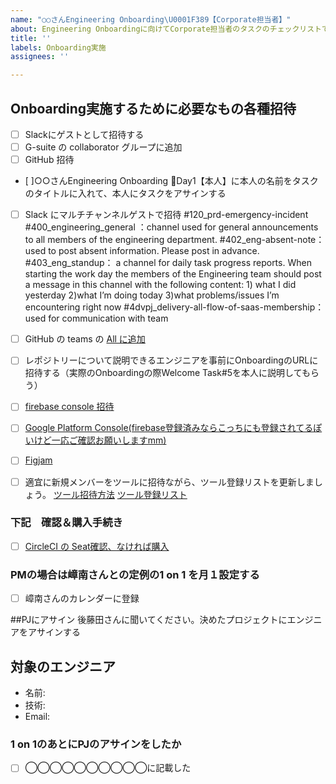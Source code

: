 ```yaml
---
name: "○○さんEngineering Onboarding\U0001F389【Corporate担当者】"
about: Engineering Onboardingに向けてCorporate担当者のタスクのチェックリストです。
title: ''
labels: Onboarding実施
assignees: ''

---
```


## Onboarding実施するために必要なもの各種招待
- [ ] Slackにゲストとして招待する
- [ ] G-suite の collaborator グループに追加
- [ ] GitHub 招待
- [ ]○○さんEngineering Onboarding 🎉Day1【本人】に本人の名前をタスクのタイトルに入れて、本人にタスクをアサインする
- [ ] Slack にマルチチャンネルゲストで招待
#120_prd-emergency-incident
#400_engineering_general ：channel used for general announcements to all members of the engineering  department. 
#402_eng-absent-note：used to post absent information. Please post in advance.
#403_eng_standup： a channel for daily task progress reports. When starting the work day the members of the Engineering team should post a message in this channel with the following content: 1) what I did yesterday  2)what I’m doing today 3)what problems/issues I’m encountering right now 
#4dvpj_delivery-all-flow-of-saas-membership：used for communication with team 

- [ ] GitHub の teams の [All に追加](https://github.com/orgs/scheme-verge-inc/teams/all)
- [ ] レポジトリーについて説明できるエンジニアを事前にOnboardingのURLに招待する（実際のOnboardingの際Welcome Task#5を本人に説明してもらう）
- [ ] [firebase console 招待](https://console.firebase.google.com/project/horai-dev-scheme-verge-v2/overview)
- [ ] [Google Platform Console(firebase登録済みならこっちにも登録されてるぽいけど一応ご確認お願いしますmm)](https://console.cloud.google.com/iam-admin/iam?project=horai-dev-scheme-verge-v2)
- [ ] [Figjam](https://www.figma.com/figjam/)
- [ ] 適宜に新規メンバーをツールに招待ながら、ツール登録リストを更新しましょう。
  [ツール招待方法](https://docs.google.com/spreadsheets/d/14HujPUTcXi6i06-aShQcqanV2YQ9fnaOEs09Edm2er8/edit#gid=0)
[ツール登録リスト](https://docs.google.com/spreadsheets/d/1KbjNJk7pkFydtPxXTK7frTJKyRZ8VKl-WUJ1GCnO-Xo/edit#gid=2053879042)


### 下記　確認＆購入手続き
- [ ] [CircleCI の Seat確認、なければ購入](https://app.circleci.com/settings/plan/github/scheme-verge-inc/overview?return-to=https%3A%2F%2Fapp.circleci.com%2Fpipelines%2Fgithub%2Fscheme-verge-inc)

### PMの場合は嶂南さんとの定例の1 on 1 を月１設定する
- [ ] 嶂南さんのカレンダーに登録

##PJにアサイン
後藤田さんに聞いてください。決めたプロジェクトにエンジニアをアサインする
## 対象のエンジニア
- 名前: 
- 技術: 
- Email: 
### 1 on 1のあとにPJのアサインをしたか
- [ ] ◯◯◯◯◯◯◯◯◯◯に記載した
